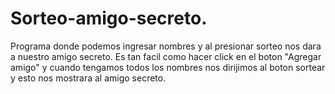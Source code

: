 # Sorteo-amigo-secreto.
Programa donde podemos ingresar nombres y al presionar sorteo nos dara a nuestro amigo secreto.
Es tan facil como hacer click en el boton "Agregar amigo" y cuando tengamos todos los nombres nos dirijimos al boton sortear y esto nos mostrara al amigo secreto.
